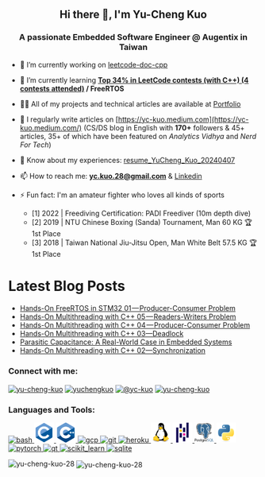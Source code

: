 <h2 align="center">Hi there 👋, I'm Yu-Cheng Kuo</h1>
<h3 align="center">A passionate Embedded Software Engineer @ Augentix in Taiwan</h3>

- 🔭 I’m currently working on [leetcode-doc-cpp](https://github.com/yu-cheng-kuo-28/leetcode-doc-cpp)

- 🌱 I’m currently learning **[Top 34% in LeetCode contests (with C++) (4 contests attended)](https://leetcode.com/yu-cheng-kuo/) / FreeRTOS**

- 👨‍💻 All of my projects and technical articles are available at [Portfolio](https://github.com/yu-cheng-kuo-28/yu-cheng-kuo-28/blob/main/portfolio.md)

- 📝 I regularly write articles on [https://yc-kuo.medium.com](https://yc-kuo.medium.com/) (CS/DS blog in English with **170+** followers & 45+ articles, 35+ of which have been featured on *Analytics Vidhya* and *Nerd For Tech*)

- 📄 Know about my experiences: [resume_YuCheng_Kuo_20240407](https://drive.google.com/file/d/10UX40kDIdWswp4vz6tMmPUfydahHZZhw/view) 

- 📫 How to reach me: **yc.kuo.28@gmail.com** & [Linkedin](https://www.linkedin.com/in/yu-cheng-kuo/)

- ⚡ Fun fact: I'm an amateur fighter who loves all kinds of sports
  - [1] 2022 | Freediving Certification: PADI Freediver (10m depth dive)
  - [2] 2019 | NTU Chinese Boxing (Sanda) Tournament, Man 60 KG 🏆 1st Place
  - [3] 2018 | Taiwan National Jiu-Jitsu Open, Man White Belt 57.5 KG 🏆 1st Place

# Latest Blog Posts
<!-- BLOG-POST-LIST:START -->
- [Hands-On FreeRTOS in STM32 01 — Producer-Consumer Problem](https://medium.com/nerd-for-tech/hands-on-freertos-on-stm32-mcu-01-producer-consumer-problem-e3cc921e0660?source=rss-834bbb11d825------2)
- [Hands-On Multithreading with C++ 05 — Readers-Writers Problem](https://medium.com/nerd-for-tech/hands-on-multithreading-with-c-05-readers-writers-problem-348a035c268e?source=rss-834bbb11d825------2)
- [Hands-On Multithreading with C++ 04 — Producer-Consumer Problem](https://medium.com/nerd-for-tech/hands-on-multithreading-with-c-04-producer-consumer-problem-26abdddc485d?source=rss-834bbb11d825------2)
- [Hands-On Multithreading with C++ 03—Deadlock](https://medium.com/nerd-for-tech/hands-on-multithreading-with-c-03-deadlock-97c42333d8e1?source=rss-834bbb11d825------2)
- [Parasitic Capacitance: A Real-World Case in Embedded Systems](https://medium.com/nerd-for-tech/parasitic-capacitance-a-real-world-case-0980a060a0b1?source=rss-834bbb11d825------2)
- [Hands-On Multithreading with C++ 02—Synchronization](https://medium.com/nerd-for-tech/hands-on-multithreading-with-c-02-synchronization-534ba1fb31e3?source=rss-834bbb11d825------2)
<!-- BLOG-POST-LIST:END -->


<h3 align="left">Connect with me:</h3>
<p align="left">
<a href="https://linkedin.com/in/yu-cheng-kuo" target="blank"><img align="center" src="https://raw.githubusercontent.com/rahuldkjain/github-profile-readme-generator/master/src/images/icons/Social/linked-in-alt.svg" alt="yu-cheng-kuo" height="30" width="40" /></a>
<a href="https://kaggle.com/yuchengkuo" target="blank"><img align="center" src="https://raw.githubusercontent.com/rahuldkjain/github-profile-readme-generator/master/src/images/icons/Social/kaggle.svg" alt="yuchengkuo" height="30" width="40" /></a>
<a href="https://medium.com/@yc-kuo" target="blank"><img align="center" src="https://raw.githubusercontent.com/rahuldkjain/github-profile-readme-generator/master/src/images/icons/Social/medium.svg" alt="@yc-kuo" height="30" width="40" /></a>
<a href="https://www.leetcode.com/yu-cheng-kuo" target="blank"><img align="center" src="https://raw.githubusercontent.com/rahuldkjain/github-profile-readme-generator/master/src/images/icons/Social/leet-code.svg" alt="yu-cheng-kuo" height="30" width="40" /></a>
</p>

<h3 align="left">Languages and Tools:</h3>
<p align="left"> <a href="https://www.gnu.org/software/bash/" target="_blank" rel="noreferrer"> <img src="https://www.vectorlogo.zone/logos/gnu_bash/gnu_bash-icon.svg" alt="bash" width="40" height="40"/> </a> <a href="https://www.cprogramming.com/" target="_blank" rel="noreferrer"> <img src="https://raw.githubusercontent.com/devicons/devicon/master/icons/c/c-original.svg" alt="c" width="40" height="40"/> </a> <a href="https://www.w3schools.com/cpp/" target="_blank" rel="noreferrer"> <img src="https://raw.githubusercontent.com/devicons/devicon/master/icons/cplusplus/cplusplus-original.svg" alt="cplusplus" width="40" height="40"/> </a> <a href="https://cloud.google.com" target="_blank" rel="noreferrer"> <img src="https://www.vectorlogo.zone/logos/google_cloud/google_cloud-icon.svg" alt="gcp" width="40" height="40"/> </a> <a href="https://git-scm.com/" target="_blank" rel="noreferrer"> <img src="https://www.vectorlogo.zone/logos/git-scm/git-scm-icon.svg" alt="git" width="40" height="40"/> </a> <a href="https://heroku.com" target="_blank" rel="noreferrer"> <img src="https://www.vectorlogo.zone/logos/heroku/heroku-icon.svg" alt="heroku" width="40" height="40"/> </a> <a href="https://www.linux.org/" target="_blank" rel="noreferrer"> <img src="https://raw.githubusercontent.com/devicons/devicon/master/icons/linux/linux-original.svg" alt="linux" width="40" height="40"/> </a> <a href="https://pandas.pydata.org/" target="_blank" rel="noreferrer"> <img src="https://raw.githubusercontent.com/devicons/devicon/2ae2a900d2f041da66e950e4d48052658d850630/icons/pandas/pandas-original.svg" alt="pandas" width="40" height="40"/> </a> <a href="https://www.postgresql.org" target="_blank" rel="noreferrer"> <img src="https://raw.githubusercontent.com/devicons/devicon/master/icons/postgresql/postgresql-original-wordmark.svg" alt="postgresql" width="40" height="40"/> </a> <a href="https://www.python.org" target="_blank" rel="noreferrer"> <img src="https://raw.githubusercontent.com/devicons/devicon/master/icons/python/python-original.svg" alt="python" width="40" height="40"/> </a> <a href="https://pytorch.org/" target="_blank" rel="noreferrer"> <img src="https://www.vectorlogo.zone/logos/pytorch/pytorch-icon.svg" alt="pytorch" width="40" height="40"/> </a> <a href="https://www.qt.io/" target="_blank" rel="noreferrer"> <img src="https://upload.wikimedia.org/wikipedia/commons/0/0b/Qt_logo_2016.svg" alt="qt" width="40" height="40"/> </a> <a href="https://scikit-learn.org/" target="_blank" rel="noreferrer"> <img src="https://upload.wikimedia.org/wikipedia/commons/0/05/Scikit_learn_logo_small.svg" alt="scikit_learn" width="40" height="40"/> </a> <a href="https://www.sqlite.org/" target="_blank" rel="noreferrer"> <img src="https://www.vectorlogo.zone/logos/sqlite/sqlite-icon.svg" alt="sqlite" width="40" height="40"/> </a> </p>

<p><img align="left" src="https://github-readme-stats.vercel.app/api/top-langs?username=yu-cheng-kuo-28&show_icons=true&locale=en&layout=compact" alt="yu-cheng-kuo-28" /></p>

<p>&nbsp;<img align="center" src="https://github-readme-stats.vercel.app/api?username=yu-cheng-kuo-28&show_icons=true&locale=en" alt="yu-cheng-kuo-28" /></p>

